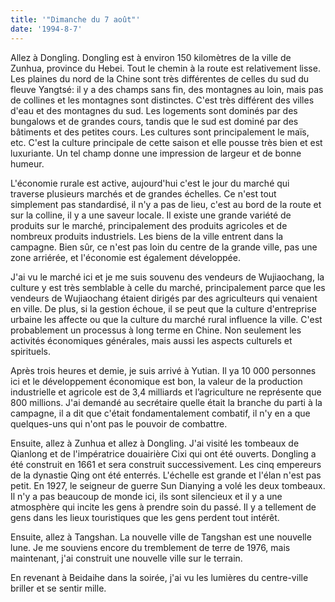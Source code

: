 ```yaml
---
title: '"Dimanche du 7 août"'
date: '1994-8-7'
---
```


Allez à Dongling. Dongling est à environ 150 kilomètres de la ville de Zunhua, province du Hebei. Tout le chemin à la route est relativement lisse. Les plaines du nord de la Chine sont très différentes de celles du sud du fleuve Yangtsé: il y a des champs sans fin, des montagnes au loin, mais pas de collines et les montagnes sont distinctes. C'est très différent des villes d'eau et des montagnes du sud. Les logements sont dominés par des bungalows et de grandes cours, tandis que le sud est dominé par des bâtiments et des petites cours. Les cultures sont principalement le maïs, etc. C'est la culture principale de cette saison et elle pousse très bien et est luxuriante. Un tel champ donne une impression de largeur et de bonne humeur.

L'économie rurale est active, aujourd'hui c'est le jour du marché qui traverse plusieurs marchés et de grandes échelles. Ce n'est tout simplement pas standardisé, il n'y a pas de lieu, c'est au bord de la route et sur la colline, il y a une saveur locale. Il existe une grande variété de produits sur le marché, principalement des produits agricoles et de nombreux produits industriels. Les biens de la ville entrent dans la campagne. Bien sûr, ce n'est pas loin du centre de la grande ville, pas une zone arriérée, et l'économie est également développée.

J'ai vu le marché ici et je me suis souvenu des vendeurs de Wujiaochang, la culture y est très semblable à celle du marché, principalement parce que les vendeurs de Wujiaochang étaient dirigés par des agriculteurs qui venaient en ville. De plus, si la gestion échoue, il se peut que la culture d'entreprise urbaine les affecte ou que la culture du marché rural influence la ville. C'est probablement un processus à long terme en Chine. Non seulement les activités économiques générales, mais aussi les aspects culturels et spirituels.

Après trois heures et demie, je suis arrivé à Yutian. Il ya 10 000 personnes ici et le développement économique est bon, la valeur de la production industrielle et agricole est de 3,4 milliards et l’agriculture ne représente que 800 millions. J'ai demandé au secrétaire quelle était la branche du parti à la campagne, il a dit que c'était fondamentalement combatif, il n'y en a que quelques-uns qui n'ont pas le pouvoir de combattre.

Ensuite, allez à Zunhua et allez à Dongling. J'ai visité les tombeaux de Qianlong et de l'impératrice douairière Cixi qui ont été ouverts. Dongling a été construit en 1661 et sera construit successivement. Les cinq empereurs de la dynastie Qing ont été enterrés. L'échelle est grande et l'élan n'est pas petit. En 1927, le seigneur de guerre Sun Dianying a volé les deux tombeaux. Il n'y a pas beaucoup de monde ici, ils sont silencieux et il y a une atmosphère qui incite les gens à prendre soin du passé. Il y a tellement de gens dans les lieux touristiques que les gens perdent tout intérêt.

Ensuite, allez à Tangshan. La nouvelle ville de Tangshan est une nouvelle lune. Je me souviens encore du tremblement de terre de 1976, mais maintenant, j'ai construit une nouvelle ville sur le terrain.

En revenant à Beidaihe dans la soirée, j'ai vu les lumières du centre-ville briller et se sentir mille.

